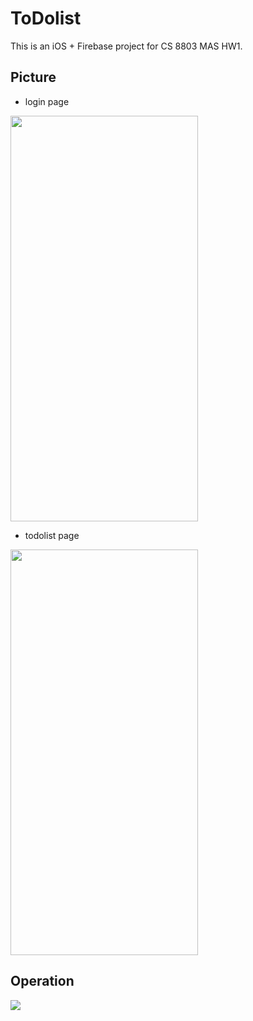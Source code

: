# ToDolist
This is an iOS + Firebase project for CS 8803 MAS HW1.

## Picture
* login page
<img src="https://i.imgur.com/jj7Xx58.jpg" width = "300" height = "649" />


* todolist page
<img src="https://i.imgur.com/fey70zX.jpg" width = "300" height = "649" />

## Operation
<img src="https://i.imgur.com/fZy63iF.gif" />
